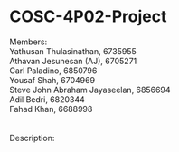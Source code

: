 # COSC-4P02-Project

Members:<br/>
Yathusan Thulasinathan, 6735955<br/>
Athavan Jesunesan (AJ), 6705271<br/>
Carl Paladino, 6850796<br/>
Yousaf Shah, 6704969<br/>
Steve John Abraham Jayaseelan, 6856694<br/>
Adil Bedri, 6820344<br/>
Fahad Khan, 6688998<br/>
<br/><br/>
Description:
